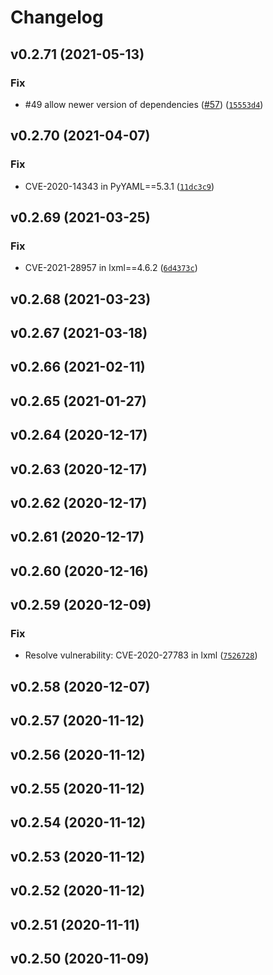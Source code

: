 # Changelog

<!--next-version-placeholder-->

## v0.2.71 (2021-05-13)
### Fix
* #49 allow newer version of dependencies ([#57](https://github.com/sonatype-nexus-community/jake/issues/57)) ([`15553d4`](https://github.com/sonatype-nexus-community/jake/commit/15553d43932feca9978931734cf70c655158417d))

## v0.2.70 (2021-04-07)
### Fix
* CVE-2020-14343 in PyYAML==5.3.1 ([`11dc3c9`](https://github.com/sonatype-nexus-community/jake/commit/11dc3c90a2df876e2cda02be33a38c5f2a0c3fc4))

## v0.2.69 (2021-03-25)
### Fix
* CVE-2021-28957 in lxml==4.6.2 ([`6d4373c`](https://github.com/sonatype-nexus-community/jake/commit/6d4373cd8fe320a17d3f8ca95208a0d5b38888ee))

## v0.2.68 (2021-03-23)


## v0.2.67 (2021-03-18)


## v0.2.66 (2021-02-11)


## v0.2.65 (2021-01-27)


## v0.2.64 (2020-12-17)


## v0.2.63 (2020-12-17)


## v0.2.62 (2020-12-17)


## v0.2.61 (2020-12-17)


## v0.2.60 (2020-12-16)


## v0.2.59 (2020-12-09)
### Fix
* Resolve vulnerability: CVE-2020-27783 in lxml ([`7526728`](https://github.com/sonatype-nexus-community/jake/commit/7526728623e102fb75fad30eb82be8824abbdf39))

## v0.2.58 (2020-12-07)


## v0.2.57 (2020-11-12)


## v0.2.56 (2020-11-12)


## v0.2.55 (2020-11-12)


## v0.2.54 (2020-11-12)


## v0.2.53 (2020-11-12)


## v0.2.52 (2020-11-12)


## v0.2.51 (2020-11-11)


## v0.2.50 (2020-11-09)

